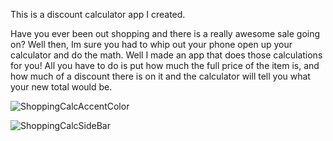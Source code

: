 This is a discount calculator app I created.

Have you ever been out shopping and there is a really awesome sale going on? Well then, Im sure you had to whip out your phone open up your calculator and do the math. Well I made an app that does those calculations for you! All you have to do is put how much the full price of the item is, and how much of a discount there is on it and the calculator will tell you what your new total would be.

![ShoppingCalcAccentColor](https://user-images.githubusercontent.com/88692767/150726735-fac30b52-a24a-4018-892a-8c2ba340fc1c.jpeg)

![ShoppingCalcSideBar](https://user-images.githubusercontent.com/88692767/150726690-67600351-0dc9-4970-a1b1-c9dff19a490a.jpeg)

